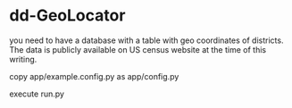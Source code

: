 # dd-GeoLocator

you need to have a database with a table with geo coordinates of districts. The data is publicly available on US census website at the time of this writing.

copy app/example.config.py as app/config.py

execute run.py

